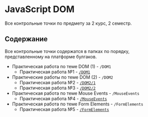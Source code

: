 # JavaScript DOM
Все контрольные точки по предмету за 2 курс, 2 семестр.

## Содержание
Все контрольные точки содержатся в папках по порядку, представленному на платформе булгаков.

* Практическая работа по теме DOM (1) - `/DOM1`
    + Практическая работа №1 - [`/DOM1`](https://kotiasv.github.io/jsdom-2.2/DOM1)
* Практические работы по теме DOM (2) - `/DOM2`
    + Практическая работа №2 - [`/DOM2/1`](https://kotiasv.github.io/jsdom-2.2/DOM2/1)
    + Практическая работа №3 - [`/DOM2/2`](https://kotiasv.github.io/jsdom-2.2/DOM2/2)
* Практическая работа по теме Mouse Events - `/MouseEvents`
    + Практическая работа №4 - [`/MouseEvents`](https://kotiasv.github.io/jsdom-2.2/MouseEvents)
* Практическая работа по теме Form Elements - `/FormElements`
    + Практическая работа №5 - [`/FormElements`](https://kotiasv.github.io/jsdom-2.2/FormElements)
